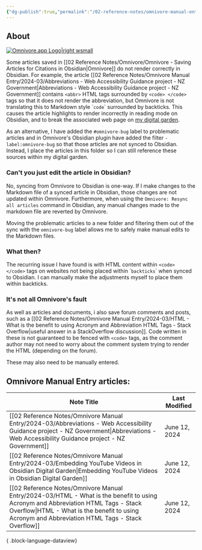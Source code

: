 ```yaml
---
{"dg-publish":true,"permalink":"/02-reference-notes/omnivore-manual-entry/00-about-omnivore-manual-entry/","metatags":{"description":"Workarounds for importing bugged Omnivore articles to Obsidian","og:image":"https://i.imgur.com/LmCg5HX.png"}}
---
```



## About

[![Omnivore.app Logo|right wsmall](https://i.imgur.com/0YszZiM.png)](https://omnivore.app/)

Some articles saved in [[02 Reference Notes/Omnivore/Omnivore - Saving Articles for Citations in Obsidian\|Omnivore]] do not render correctly in Obsidian. For example, the article [[02 Reference Notes/Omnivore Manual Entry/2024-03/Abbreviations - Web Accessibility Guidance project - NZ Government\|Abbreviations - Web Accessibility Guidance project - NZ Government]] contains `<abbr>` HTML tags surrounded by `<code> </code>` tags so that it does not render the abbreviation, but Omnivore is not translating this to Markdown style \``code`\` surrounded by backticks. This causes the article highlights to render incorrectly in reading mode on Obsidian, and to break the associated web page on [my digital garden](https://morrowind-modding-with-massivejuice.vercel.app/).

As an alternative, I have added the `#omnivore-bug` label to problematic articles and in Omnivore's Obsidian plugin have added the filter `-label:omnivore-bug` so that those articles are not synced to Obsidian. Instead, I place the articles in this folder so I can still reference these sources within my digital garden.

### Can't you just edit the article in Obsidian?

No, syncing from Omnivore to Obsidian is one-way. If I make changes to the Markdown file of a synced article in Obsidian, those changes are not updated within Omnivore. Furthermore, when using the `Omnivore: Resync all articles` command in Obsidian, any manual changes made to the markdown file are reverted by Omnivore. 

Moving the problematic articles to a new folder and filtering them out of the sync with the `omnivore-bug` label allows me to safely make manual edits to the Markdown files.

### What then?

The recurring issue I have found is with HTML content within `<code> </code>` tags on websites not being placed within \``backticks`\` when synced to Obsidian. I can manually make the adjustments myself to place them within backticks.

### It's not all Omnivore's fault

As well as articles and documents, i also save forum comments and posts, such as a [[02 Reference Notes/Omnivore Manual Entry/2024-03/HTML - What is the benefit to using Acronym and Abbreviation HTML Tags - Stack Overflow\|useful answer in a StackOverflow discussion]]. Code written in these is not guaranteed to be fenced with `<code>` tags, as the comment author may not need to worry about the comment system trying to render the HTML (depending on the forum).

These may also need to be manually entered.

## Omnivore Manual Entry articles:

| Note Title                                                                                                                                                                                                                               | Last Modified |
| ---------------------------------------------------------------------------------------------------------------------------------------------------------------------------------------------------------------------------------------- | ------------- |
| [[02 Reference Notes/Omnivore Manual Entry/2024-03/Abbreviations - Web Accessibility Guidance project - NZ Government\|Abbreviations - Web Accessibility Guidance project - NZ Government]]                                           | June 12, 2024 |
| [[02 Reference Notes/Omnivore Manual Entry/2024-03/Embedding YouTube Videos in Obsidian Digital Garden\|Embedding YouTube Videos in Obsidian Digital Garden]]                                                                         | June 12, 2024 |
| [[02 Reference Notes/Omnivore Manual Entry/2024-03/HTML - What is the benefit to using Acronym and Abbreviation HTML Tags - Stack Overflow\|HTML - What is the benefit to using Acronym and Abbreviation HTML Tags - Stack Overflow]] | June 12, 2024 |

{ .block-language-dataview}